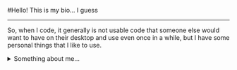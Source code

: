 #Hello! This is my bio... I guess

---
So, when I code, it generally is not usable code that someone else would want to have on their desktop and use even once in a while, but I have some personal things that I like to use.

<details>
  <summary>Something about me...</summary>
  Well, there is not a lot to talk about. I am 14, I code on my Mac, which is also my daily driver (man, games just suck on it) and I know a few programming languages:
  - HTML & CSS (some not very high-level knowledge, but I can make a website or two if I try)
  - C - About a year ago, I started to learn how to code in C and I guess I am better at it than I was before
  - Python - I know some stuff in Python but I don't code large projects in it, I generally use it to my advantage of not paying for autoclickers when playing games, or some more complex inputs
  yeah that's about it.....
</details>
